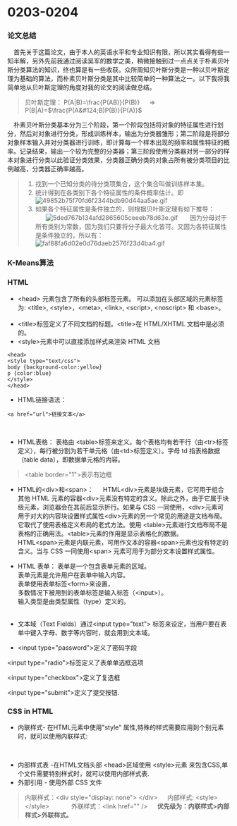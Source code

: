 # 0203-0204
### 论文总结
&emsp;首先关于这篇论文，由于本人的英语水平和专业知识有限，所以其实看得有些一知半解，另外先前我通过阅读吴军的数学之美，稍微接触到过一点点关于朴素贝叶斯分类算法的知识，终也算是有一些收获。众所周知贝叶斯分类是一种以贝叶斯定理为基础的算法，而朴素贝叶斯分类是其中比较简单的一种算法之一。以下我将我简单地从贝叶斯定理的角度对我的论文的阅读做总结。
>贝叶斯定理：
P(A&#124;B)=\frac{P(AB)}{P(B)}   &emsp; $\Rightarrow$ P(B&#124;A)=$\frac{P(A&#124;B)P(B)}{P(A)}$  

&emsp;朴素贝叶斯分类基本分为三个阶段，第一个阶段包括将对象的特征属性进行划分，然后对对象进行分类，形成训练样本，输出为分类器雏形；第二阶段是将部分对象样本输入并对分类器进行训练，即计算每一个样本出现的频率和属性特征的概率。记录结果，输出一个较为完整的分类器；第三阶段使用分类器对另一部分的样本对象进行分类以此验证分类效果，分类器正确分类的对象占所有被分类项目的比例越高，分类器正确率越高。

>1. 找到一个已知分类的待分类项集合，这个集合叫做训练样本集。
>&emsp;
>2. 统计得到在各类别下各个特征属性的条件概率估计。即![49852b75f70fd6f2344bdb90d44aa5ae.gif](en-resource://database/517:1)
&nbsp;&nbsp;&nbsp;&nbsp;&nbsp;
>3. 如果各个特征属性是条件独立的，则根据贝叶斯定理有如下推导：
>&emsp;
>&nbsp;&nbsp;&nbsp;&nbsp;&nbsp;&nbsp;![5ded767b134afd2865605ceeeb78d63e.gif](en-resource://database/519:1)
&nbsp;&nbsp;&nbsp;&nbsp;&nbsp; 
因为分母对于所有类别为常数，因为我们只要将分子最大化皆可。又因为各特征属性是条件独立的，所以有：
&emsp;
&nbsp;&nbsp;&nbsp;&nbsp;&nbsp;&nbsp;![faf88fa6d02e0d76daeb2576f23d4ba4.gif](en-resource://database/521:1)

### K-Means算法


### HTML

* &lt;head&gt; 元素包含了所有的头部标签元素。
可以添加在头部区域的元素标签为: &lt;title&gt;, &lt;style&gt;，&lt;meta&gt;, &lt;link&gt;, &lt;script&gt;, &lt;noscript&gt; 和 &lt;base&gt;。
&emsp;
* &lt;title&gt;标签定义了不同文档的标题。&lt;title&gt;在 HTML/XHTML 文档中是必须的。
&emsp;
* &lt;style&gt;元素中可以直接添加样式来渲染 HTML 文档

```
<head>
<style type="text/css">
body {background-color:yellow}
p {color:blue}
</style>
</head>
```
* HTML链接语法：
```
<a href="url">链接文本</a>
```
&emsp;
* HTML表格：
表格由 &lt;table&gt;标签来定义。每个表格均有若干行（由&lt;tr&gt;标签定义），每行被分割为若干单元格（由&lt;td&gt;标签定义）。字母 td 指表格数据（table data），即数据单元格的内容。
> &lt;table border="1"&gt;表示有边框
* HTML的&lt;div&gt;和&lt;span&gt;：
&emsp;
HTML&lt;div&gt;元素是块级元素，它可用于组合其他 HTML 元素的容器&lt;div&gt;元素没有特定的含义。除此之外，由于它属于块级元素，浏览器会在其前后显示折行。如果与 CSS 一同使用，&lt;div&gt;元素可用于对大的内容块设置样式属性&lt;div&gt;元素的另一个常见的用途是文档布局。它取代了使用表格定义布局的老式方法。使用 &lt;table&gt;元素进行文档布局不是表格的正确用法。&lt;table&gt;元素的作用是显示表格化的数据。
&emsp;
HTML&lt;span&gt;元素是内联元素，可用作文本的容器&lt;span&gt;元素也没有特定的含义。当与 CSS 一同使用&lt;span&gt; 元素可用于为部分文本设置样式属性。
&emsp;
* HTML 表单：
表单是一个包含表单元素的区域。<br/>
表单元素是允许用户在表单中输入内容。<br/>
表单使用表单标签&lt;form&gt;来设置，<br/>
多数情况下被用到的表单标签是输入标签（&lt;input&gt;）。<br/>
输入类型是由类型属性（type）定义的。<br/>
&emsp;
* 文本域（Text Fields）通过&lt;input type="text"&gt; 标签来设定，当用户要在表单中键入字母、数字等内容时，就会用到文本域。
 
* &lt;input type="password"&gt;定义了密码字段

 &lt;input type="radio"&gt;标签定义了表单单选框选项
 
&lt;input type="checkbox"&gt;定义了复选框

&lt;input type="submit"&gt;定义了提交按钮.
### CSS in HTML
* 内联样式- 在HTML元素中使用"style" 属性,特殊的样式需要应用到个别元素时，就可以使用内联样式:
<!--在相关的标签中使用样式属性 -->
&emsp;
* 内部样式表 -在HTML文档头部 &lt;head&gt;区域使用 &lt;style&gt;元素 来包含CSS,单个文件需要特别样式时，就可以使用内部样式表.
&emsp;
* 外部引用 - 使用外部 CSS 文件
>内联样式：&lt;div style="display: none"&gt; &lt;/div&gt;
>&emsp;
>内部样式: &lt;style&gt; &lt;/style&gt;　　
>&emsp;
>外联样式：&lt;link href="" /&gt;
>&emsp;
>**优先级为：内联样式>内部样式>外联样式。**
